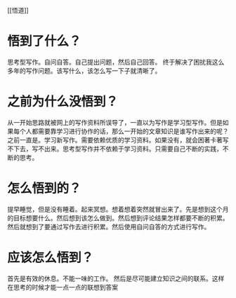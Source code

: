 [[悟道]]

# 悟到了什么？
思考型写作。自问自答。自己提出问题，然后自己回答。
终于解决了困扰我这么多年的写作问题。该写什么，该怎么写一下子就清晰了。

# 之前为什么没悟到？
从一开始思路就被网上的写作资料所误导了，一直以为写作是学习型写作。但是如果每个人都需要靠学习进行协作的话，那么一开始的文章知识是谁写作出来的呢？
之前一直是。学习新写作。需要依赖优质的学习资料。如果没有，就会困著卡著写不下去，写不出来。思考型写作并不依赖于学习资料。只需要自己不断的实践，不断的思考。

# 怎么悟到的？
提早睡觉，但是没有睡着。起来冥想。想着想着突然就冒出来了。先是想到这个月的目标想要什么。然后想到该怎么做到。然后想到评论结果怎样都要不断的积累。然后就想到了要通过写作去进行积累。然后使用自问自答的方式进行写作。

# 应该怎么悟到？
首先是有效的休息。不能一味的工作。
然后是尽可能建立知识之间的联系。这样在思考的时候才能一点一点的联想到答案